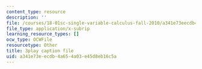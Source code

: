 ```yaml
---
content_type: resource
description: ''
file: /courses/18-01sc-single-variable-calculus-fall-2010/a341e73eecdb4a654a03e45d8eb16c5a_PNTnmH6jsRI.srt
file_type: application/x-subrip
learning_resource_types: []
ocw_type: OCWFile
resourcetype: Other
title: 3play caption file
uid: a341e73e-ecdb-4a65-4a03-e45d8eb16c5a
---
```

